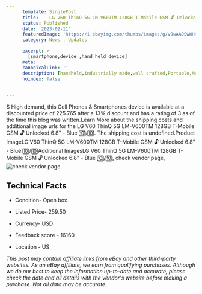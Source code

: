 ```yaml
---
      template: SinglePost
      title: -- LG V60 ThinQ 5G LM-V600TM 128GB T-Mobile GSM 🔓 Unlocked 6.8" - Blue 🔟/🔟
      status: Published
      date: '2023-02-11'
      featuredImage: 'https://i.ebayimg.com/thumbs/images/g/v9wAAOSwWHti7UQp/s-l225.jpg'
      category: News , Updates

      excerpt: >-
        [smartphone,device ,hand held device]
      meta:
      canonicalLink: ''
      description: [handheld,industrially made,well crafted,Portable,Mobile,Compact,Convenient,Lightweight,Maneuverable,Man-portable,Miniature,Carriable,Hand-held,Light,Holdable,Transportable,Mobile device,Pocket-sized,On-the-go,Wireless,Cordless,Compact size,Convenient size, smartphone,device ,hand held device]
      noindex: false

        
---
```

$
    High demand, this Cell Phones & Smartphones device is available at a discounted price of 225.765 after a 13% discount and has a rating of 3 as of the time this blog was written.Learn More about the shipping costs and additional image urls for the LG V60 ThinQ 5G LM-V600TM 128GB T-Mobile GSM 🔓 Unlocked 6.8" - Blue 🔟/🔟. The shipping cost is undefined.Product ImageLG V60 ThinQ 5G LM-V600TM 128GB T-Mobile GSM 🔓 Unlocked 6.8" - Blue 🔟/🔟Additional ImagesLG V60 ThinQ 5G LM-V600TM 128GB T-Mobile GSM 🔓 Unlocked 6.8" - Blue 🔟/🔟, check vendor page, ![check vendor page](https://origin-galleryplus.ebayimg.com/ws/web/255667904237_2_0_1/225x225.jpg,https://origin-galleryplus.ebayimg.com/ws/web/255667904237_3_0_1/225x225.jpg,https://origin-galleryplus.ebayimg.com/ws/web/255667904237_4_0_1/225x225.jpg,https://origin-galleryplus.ebayimg.com/ws/web/255667904237_5_0_1/225x225.jpg,https://origin-galleryplus.ebayimg.com/ws/web/255667904237_6_0_1/225x225.jpg)
    
    

 ## Technical Facts 



     
      

 - Condition- Open box 


      

 - Listed Price- 259.50 


      

 - Currency- USD 


      

 - Feedback score - 16160 


      

 - Location - US 


      
      

 *_This post may contain affiliate links from eBay and other third-party websites. As an eBay affiliate, we earn from qualifying purchases. Although we do our best to keep the information up-to-date and accurate, please check the date and all details with the vendor's website before making a purchase. Not all data may be accurate._*



    
    
    
    
    